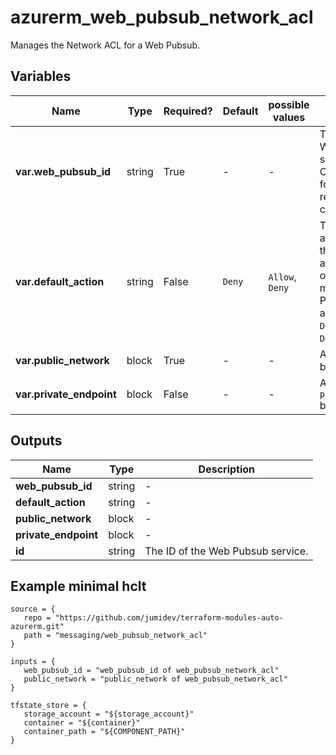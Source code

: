 # azurerm_web_pubsub_network_acl

Manages the Network ACL for a Web Pubsub.

## Variables

| Name | Type | Required? |  Default  |  possible values |  Description |
| ---- | ---- | --------- |  ----------- | ----------- | ----------- |
| **var.web_pubsub_id** | string | True | -  |  -  |  The ID of the Web Pubsub service. Changing this forces a new resource to be created. | 
| **var.default_action** | string | False | `Deny`  |  `Allow`, `Deny`  |  The default action to control the network access when no other rule matches. Possible values are `Allow` and `Deny`. Defaults to `Deny`. | 
| **var.public_network** | block | True | -  |  -  |  A `public_network` block. | 
| **var.private_endpoint** | block | False | -  |  -  |  A `private_endpoint` block. | 



## Outputs

| Name | Type | Description |
| ---- | ---- | --------- | 
| **web_pubsub_id** | string  | - | 
| **default_action** | string  | - | 
| **public_network** | block  | - | 
| **private_endpoint** | block  | - | 
| **id** | string  | The ID of the Web Pubsub service. | 

## Example minimal hclt

```hcl
source = {
   repo = "https://github.com/jumidev/terraform-modules-auto-azurerm.git" 
   path = "messaging/web_pubsub_network_acl" 
}

inputs = {
   web_pubsub_id = "web_pubsub_id of web_pubsub_network_acl" 
   public_network = "public_network of web_pubsub_network_acl" 
}

tfstate_store = {
   storage_account = "${storage_account}" 
   container = "${container}" 
   container_path = "${COMPONENT_PATH}" 
}


```